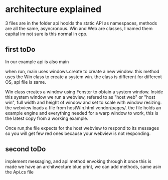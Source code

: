 # architecture explained

3 files are in the folder
api hoolds the static API as namespaces, methods are all the same, asyncronous.
Win and Web are classes, I named them capital im not sure is this normal in cpp.


## first toDo
In our example api is also main

when run, main uses windows.create to create a new window.
this method uses the Win class to create a system win.
the class is different for different OS, api file is same.

Win class creates a window using Fenster to obtain a system window.
Inside this system window we run a webview, refered to as "host web" or "host win",  full width and height of window and set to scale with window resizing.
the webview loads a file from hostWin.html vendor/pages/.
the file holds an example engine and everything needed for a warp window to work, this is the latest copy from a working example.


Once run,the file expects for the host webview to respond to its messages so you will get few red ones because your webview is not responding.


## second toDo

implement messaging, and api method envoking through it
once this is made we have an architwecture blue print, we can add methods, same asin the Api.cs file




